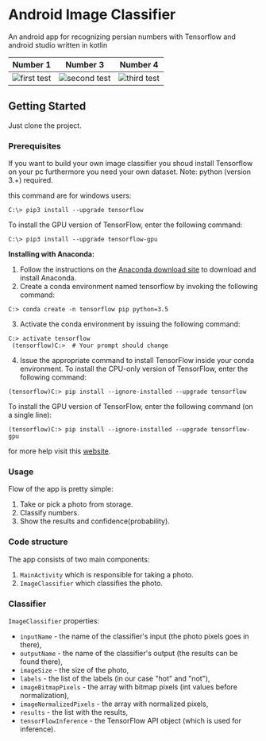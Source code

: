 # Android Image Classifier 

An android app for recognizing persian numbers with Tensorflow and android studio written in kotlin









 Number 1 |  Number 3  | Number 4 |
:-------------------------:|:-------------------------:|:-------------------------:
![first test](https://github.com/parham29/tensorflow-persian-numbers/blob/master/screenshots/test-1.jpg)  |  ![second test](https://github.com/parham29/tensorflow-persian-numbers/blob/master/screenshots/test-3.jpg)|![third test](https://github.com/parham29/tensorflow-persian-numbers/blob/master/screenshots/test-4.jpg)


## Getting Started

Just clone the project.

### Prerequisites

If you want to build your own image classifier you shoud install Tensorflow on your pc furthermore you need your own dataset.
Note: python (version 3.+) required.

this command are for windows users:
```
C:\> pip3 install --upgrade tensorflow
```
To install the GPU version of TensorFlow, enter the following command:
```
C:\> pip3 install --upgrade tensorflow-gpu
```
**Installing with Anaconda:**
1. Follow the instructions on the [Anaconda download site](https://www.continuum.io/downloads "Anaconda download site") to download and install Anaconda.
2. Create a conda environment named tensorflow by invoking the following command:
```
C:> conda create -n tensorflow pip python=3.5 
```
3. Activate the conda environment by issuing the following command:
```
C:> activate tensorflow
 (tensorflow)C:>  # Your prompt should change 
```
4. Issue the appropriate command to install TensorFlow inside your conda environment. To install the CPU-only version of TensorFlow, enter the following command:
```
(tensorflow)C:> pip install --ignore-installed --upgrade tensorflow 
```
To install the GPU version of TensorFlow, enter the following command (on a single line):
```
(tensorflow)C:> pip install --ignore-installed --upgrade tensorflow-gpu 
```

 for more help visit this [website][website].
 
### Usage
Flow of the app is pretty simple:
1. Take or pick a photo from storage.
2. Classify numbers.
3. Show the results and confidence(probability).


### Code structure
The app consists of two main components:
1. <code>MainActivity</code> which is responsible for taking a photo.
2. <code>ImageClassifier</code> which classifies the photo.

### Classifier
<code>ImageClassifier</code> properties:
- <code>inputName</code> - the name of the classifier's input (the photo pixels goes in there),
- <code>outputName</code> - the name of the classifier's output (the results can be found there),
- <code>imageSize</code> - the size of the photo,
- <code>labels</code> - the list of the labels (in our case "hot" and "not"),
- <code>imageBitmapPixels</code> - the array with bitmap pixels (int values before normalization),
- <code>imageNormalizedPixels</code> - the array with normalized pixels,
- <code>results</code> - the list with the results,
- <code>tensorFlowInference</code> - the TensorFlow API object (which is used for inference).


[website]: https://hackernoon.com/building-an-insanely-fast-image-classifier-on-android-with-mobilenets-in-tensorflow-dc3e0c4410d4 "https://hackernoon.com"
